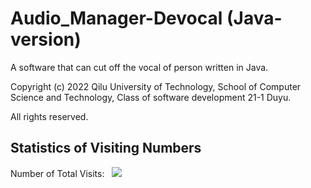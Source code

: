 # Audio_Manager-Devocal (Java-version)
A software that can cut off the vocal of person written in Java.

Copyright (c) 2022 Qilu University of Technology, School of Computer Science and Technology, Class of software development 21-1 Duyu.

All rights reserved.

## Statistics of Visiting Numbers
<div>Number of Total Visits: &nbsp; <img src="https://visitor-badge.glitch.me/badge?page_id=Duyu09_Audio_Manager-Devocal-Java-version" /></div> 
